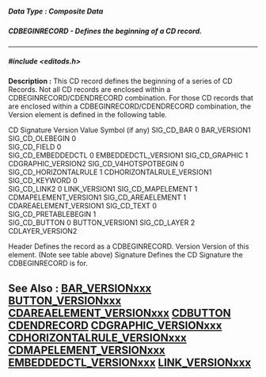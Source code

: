 ##### Data Type : Composite Data
##### CDBEGINRECORD - Defines the beginning of a CD record.
---
##### #include <editods.h>
**Description :**
This CD record defines the beginning of a series of CD Records.  Not all CD 
records are enclosed within a CDBEGINRECORD/CDENDRECORD combination.  For those 
CD records that are enclosed within a CDBEGINRECORD/CDENDRECORD combination, 
the Version element is defined in the following table.


CD Signature	Version Value	Symbol (if any)
SIG_CD_BAR	0	BAR_VERSION1
SIG_CD_OLEBEGIN	0	
SIG_CD_FIELD	0	
SIG_CD_EMBEDDEDCTL	0	EMBEDDEDCTL_VERSION1
SIG_CD_GRAPHIC	1	CDGRAPHIC_VERSION2
SIG_CD_V4HOTSPOTBEGIN	0	
SIG_CD_HORIZONTALRULE	1	CDHORIZONTALRULE_VERSION1
SIG_CD_KEYWORD	0	
SIG_CD_LINK2	0	LINK_VERSION1
SIG_CD_MAPELEMENT	1	CDMAPELEMENT_VERSION1
SIG_CD_AREAELEMENT	1	CDAREAELEMENT_VERSION1
SIG_CD_TEXT	0	
SIG_CD_PRETABLEBEGIN	1	
SIG_CD_BUTTON	0	BUTTON_VERSION1
SIG_CD_LAYER	2	CDLAYER_VERSION2

Header Defines the record as a CDBEGINRECORD.
Version Version of this element.  (Note see table above)
Signature Defines the CD Signature the CDBEGINRECORD is for.


**See Also :**
[BAR_VERSIONxxx](D:/md_files/BAR_VERSIONxxx.md)
[BUTTON_VERSIONxxx](D:/md_files/BUTTON_VERSIONxxx.md)
[CDAREAELEMENT_VERSIONxxx](D:/md_files/CDAREAELEMENT_VERSIONxxx.md)
[CDBUTTON](D:/md_files/CDBUTTON.md)
[CDENDRECORD](D:/md_files/CDENDRECORD.md)
[CDGRAPHIC_VERSIONxxx](D:/md_files/CDGRAPHIC_VERSIONxxx.md)
[CDHORIZONTALRULE_VERSIONxxx](D:/md_files/CDHORIZONTALRULE_VERSIONxxx.md)
[CDMAPELEMENT_VERSIONxxx](D:/md_files/CDMAPELEMENT_VERSIONxxx.md)
[EMBEDDEDCTL_VERSIONxxx](D:/md_files/EMBEDDEDCTL_VERSIONxxx.md)
[LINK_VERSIONxxx](D:/md_files/LINK_VERSIONxxx.md)
---
